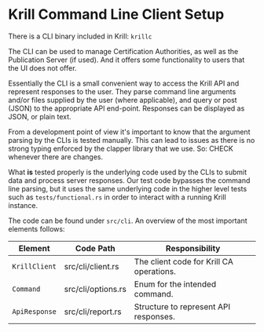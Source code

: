 Krill Command Line Client Setup
===============================

There is a CLI binary included in Krill: `krillc`

The CLI can be used to manage Certification Authorities, as well as the Publication Server (if used).
And it offers some functionality to users that the UI does not offer.

Essentially the CLI is a small convenient way to access the Krill API and represent responses
to the user. They parse command line arguments and/or files supplied by the user (where applicable),
and query or post (JSON) to the appropriate API end-point. Responses can be displayed as JSON, or
plain text.

From a development point of view it's important to know that the argument parsing by the CLIs
is tested manually. This can lead to issues as there is no strong typing enforced by the clapper
library that we use. So: CHECK whenever there are changes.

What **is** tested properly is the underlying code used by the CLIs to submit data and process
server responses. Our test code bypasses the command line parsing, but it uses the same underlying
code in the higher level tests such as `tests/functional.rs` in order to interact with a running
Krill instance.

The code can be found under `src/cli`. An overview of the most important elements follows:

| Element             | Code Path                    | Responsibility                                                       |
|---------------------|------------------------------|----------------------------------------------------------------------|
| `KrillClient`       | src/cli/client.rs            | The client code for Krill CA operations.                             |
| `Command`           | src/cli/options.rs           | Enum for the intended command.                                       |
| `ApiResponse`       | src/cli/report.rs            | Structure to represent API responses.                                |

